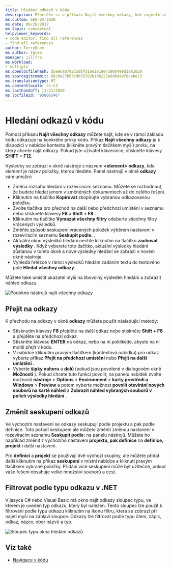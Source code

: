 ```yaml
---
title: Hledání odkazů v kódu
description: Přečtěte si o příkazu Najít všechny odkazy, kde najdete odkazy na konkrétní prvky kódu ve vašem kódu.
ms.custom: SEO-VS-2020
ms.date: 09/26/2017
ms.topic: conceptual
helpviewer_keywords:
- code editor, find all references
- find all references
author: TerryGLee
ms.author: tglee
manager: jillfra
ms.workload:
- multiple
ms.openlocfilehash: d5ee6a0792c5dbfa1661018e75806499d1aa1028
ms.sourcegitcommit: 66cda27b63c9b55782b1db223a6dbda9f8cabe13
ms.translationtype: MT
ms.contentlocale: cs-CZ
ms.lasthandoff: 11/21/2020
ms.locfileid: "95006546"
---
```

# <a name="find-references-in-your-code"></a>Hledání odkazů v kódu

Pomocí příkazu **Najít všechny odkazy** můžete najít, kde se v rámci základu kódu odkazuje na konkrétní prvky kódu. Příkaz **Najít všechny odkazy** je k dispozici v nabídce kontextu (klikněte pravým tlačítkem myši) prvku, na který chcete najít odkazy. Pokud jste uživatel klávesnice, stiskněte klávesy **SHIFT + F12**.

Výsledky se zobrazí v okně nástroje s názvem **\<element> odkazy**, kde *element* je název položky, kterou hledáte. Panel nástrojů v okně **odkazy** vám umožní:
- Změna rozsahu hledání v rozevíracím seznamu. Můžete se rozhodnout, že budete hledat jenom v změněných dokumentech až do celého řešení.
- Kliknutím na tlačítko **Kopírovat** zkopírujte vybranou odkazovanou položku.
- Zvolte tlačítka pro přechod na další nebo předchozí umístění v seznamu nebo stiskněte klávesy **F8** a **Shift + F8** .
- Kliknutím na tlačítko **Vymazat všechny filtry** odeberte všechny filtry vrácených výsledků.
- Změňte způsob seskupení vrácených položek výběrem nastavení v rozevíracím seznamu **Seskupit podle:** .
- Aktuální okno výsledků hledání nechte kliknutím na tlačítko **zachovat výsledky** . Když vyberete toto tlačítko, aktuální výsledky hledání zůstanou v tomto okně a nové výsledky hledání se zobrazí v novém okně nástroje.
- Vyhledá řetězce v rámci výsledků hledání zadáním textu do textového pole **Hledat všechny odkazy** .

Můžete také umístit ukazatel myši na libovolný výsledek hledání a zobrazit náhled odkazu.

![Podokno nástrojů najít všechny odkazy](../ide/media/vside_findallreferences.png)

## <a name="navigate-to-references"></a>Přejít na odkazy
K přechodu na odkazy v okně **odkazy** můžete použít následující metody:

- Stisknutím klávesy **F8** přejděte na další odkaz nebo stiskněte **Shift + F8** a přejděte na předchozí odkaz.
- Stiskněte klávesu **ENTER** na odkaz, nebo na ni poklikejte, abyste na ni mohli přejít v kódu.
- V nabídce kliknutím pravým tlačítkem (kontextová nabídka) pro odkaz vyberte příkaz **Přejít na předchozí umístění** nebo **Přejít na další umístění** .
- Vyberte **šipky nahoru** a **dolů** (pokud jsou povolené v dialogovém okně **Možnosti** ). Pokud chcete tuto funkci povolit, na panelu nabídek zvolte možnosti **nástroje**  >  **Options**  >  **Environment**  >  **karty prostředí a Windows**  >  **Preview** a potom vyberte možnost **povolit otevírání nových souborů na kartě náhled** a **Zobrazit náhled vybraných souborů v polích výsledky hledání** .

## <a name="change-reference-groupings"></a>Změnit seskupení odkazů
Ve výchozím nastavení se odkazy seskupují podle projektu a pak podle definice. Toto pořadí seskupení ale můžete změnit změnou nastavení v rozevíracím seznamu **Seskupit podle:** na panelu nástrojů. Můžete ho například změnit z výchozího nastavení **projektu, pak definice** na **definice, projekt** i další nastavení.

Pro **definici** a **projekt** se používají dvě výchozí skupiny, ale můžete přidat další kliknutím na příkaz **seskupení** v místní nabídce a kliknutí pravým tlačítkem vybrané položky. Přidání více seskupení může být užitečné, pokud vaše řešení obsahuje velké množství souborů a cest.

## <a name="filter-by-reference-type-in-net"></a>Filtrovat podle typu odkazu v .NET
V jazyce C# nebo Visual Basic má okno najít odkazy sloupec typu, ve kterém je uveden typ odkazu, který byl nalezen. Tento sloupec lze použít k filtrování podle typu odkazu kliknutím na ikonu filtru, která se zobrazí při najetí myší na záhlaví sloupce. Odkazy lze filtrovat podle typu čtení, zápis, odkaz, název, obor názvů a typ.

![Sloupec typu okna hledání odkazů ](../ide/media/vside_findallreferencesKind.png)

## <a name="see-also"></a>Viz také

- [Navigace v kódu](../ide/navigating-code.md)
